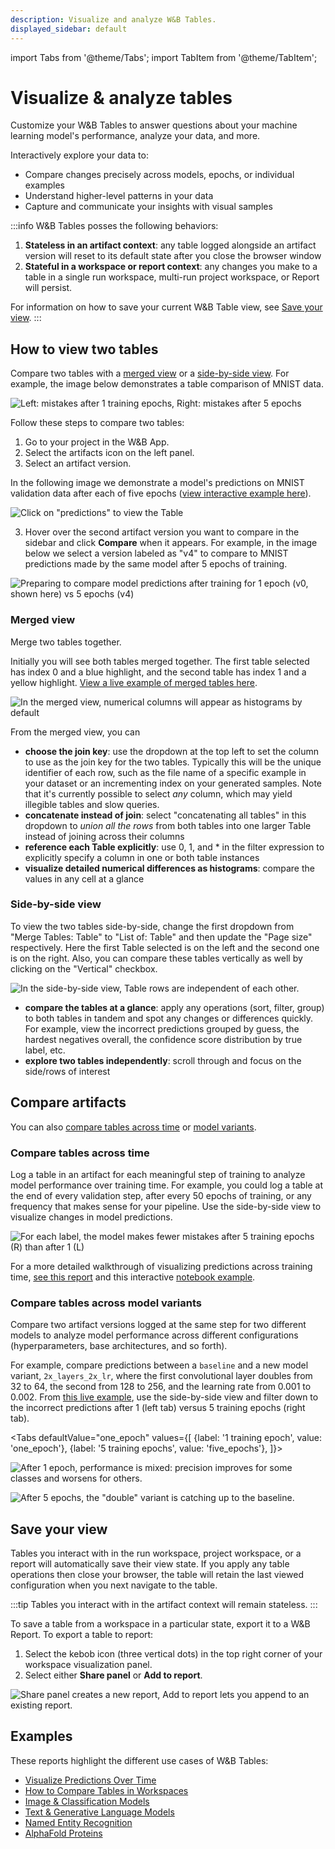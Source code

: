 ```yaml
---
description: Visualize and analyze W&B Tables.
displayed_sidebar: default
---
```

import Tabs from '@theme/Tabs';
import TabItem from '@theme/TabItem';

# Visualize & analyze tables

Customize your W&B Tables to answer questions about your machine learning model's performance, analyze your data, and more. 

Interactively explore your data to:

* Compare changes precisely across models, epochs, or individual examples
* Understand higher-level patterns in your data
* Capture and communicate your insights with visual samples



:::info
W&B Tables posses the following behaviors:
1. **Stateless in an artifact context**: any table logged alongside an artifact version will reset to its default state after you close the browser window
2. **Stateful in a workspace or report context**: any changes you make to a table in a single run workspace, multi-run project workspace, or Report will persist.

For information on how to save your current W&B Table view, see [Save your view](#save-your-view).
:::

## How to view two tables
Compare two tables with a [merged view](#merged-view) or a [side-by-side view](#side-by-side-view). For example, the image below demonstrates a table comparison of MNIST data.

![Left: mistakes after 1 training epochs, Right: mistakes after 5 epochs](/images/data_vis/table_comparison.png)

Follow these steps to compare two tables:

1. Go to your project in the W&B App.
2. Select the artifacts icon on the left panel.
2. Select an artifact version. 

In the following image we demonstrate a model's predictions on MNIST validation data after each of five epochs ([view interactive example here](https://wandb.ai/stacey/mnist-viz/artifacts/predictions/baseline/d888bc05719667811b23/files/predictions.table.json)).

![Click on "predictions" to view the Table](@site/static/images/data_vis/preds_mnist.png)


3. Hover over the second artifact version you want to compare in the sidebar and click **Compare** when it appears. For example, in the image below we select a version labeled as "v4" to compare to MNIST predictions made by the same model after 5 epochs of training. 

![Preparing to compare model predictions after training for 1 epoch (v0, shown here) vs 5 epochs (v4)](@site/static/images/data_vis/preds_2.png)

### Merged view
Merge two tables together. 

<!-- To do, add steps -->
<!-- 1. From the dropdown  -->



Initially you will see both tables merged together. The first table selected has index 0 and a blue highlight, and the second table has index 1 and a yellow highlight. [View a live example of merged tables here](https://wandb.ai/stacey/mnist-viz/artifacts/predictions/baseline/d888bc05719667811b23/files/predictions.table.json#7dd0cd845c0edb469dec).

![In the merged view, numerical columns will appear as histograms by default](@site/static/images/data_vis/merged_view.png)

From the merged view, you can

* **choose the join key**: use the dropdown at the top left to set the column to use as the join key for the two tables. Typically this will be the unique identifier of each row, such as the file name of a specific example in your dataset or an incrementing index on your generated samples. Note that it's currently possible to select _any_ column, which may yield illegible tables and slow queries.
* **concatenate instead of join**: select "concatenating all tables" in this dropdown to _union all the rows_ from both tables into one larger Table instead of joining across their columns
* **reference each Table explicitly**: use 0, 1, and \* in the filter expression to explicitly specify a column in one or both table instances
* **visualize detailed numerical differences as histograms**: compare the values in any cell at a glance

### Side-by-side view

<!-- To do -->

To view the two tables side-by-side, change the first dropdown from "Merge Tables: Table" to "List of: Table" and then update the "Page size" respectively. Here the first Table selected is on the left and the second one is on the right. Also, you can compare these tables vertically as well by clicking on the "Vertical" checkbox.

![In the side-by-side view, Table rows are independent of each other.](/images/data_vis/side_by_side.png)

* **compare the tables at a glance**: apply any operations (sort, filter, group) to both tables in tandem and spot any changes or differences quickly. For example, view the incorrect predictions grouped by guess, the hardest negatives overall, the confidence score distribution by true label, etc.
* **explore two tables independently**: scroll through and focus on the side/rows of interest


## Compare artifacts
You can also [compare tables across time](#compare-across-time) or [model variants](#compare-across-model-variants). 


### Compare tables across time
Log a table in an artifact for each meaningful step of training to analyze model performance over training time. For example, you could log a table at the end of every validation step, after every 50 epochs of training, or any frequency that makes sense for your pipeline. Use the side-by-side view to visualize changes in model predictions.

![For each label, the model makes fewer mistakes after 5 training epochs (R) than after 1 (L)](/images/data_vis/compare_across_time.png)

For a more detailed walkthrough of visualizing predictions across training time, [see this report](https://wandb.ai/stacey/mnist-viz/reports/Visualize-Predictions-over-Time--Vmlldzo1OTQxMTk) and this interactive [notebook example](http://wandb.me/tables-quickstart).

### Compare tables across model variants

Compare two artifact versions logged at the same step for two different models to analyze model performance across different configurations (hyperparameters, base architectures, and so forth).

For example, compare predictions between a `baseline` and a new model variant, `2x_layers_2x_lr`, where the first convolutional layer doubles from 32 to 64, the second from 128 to 256, and the learning rate from 0.001 to 0.002. From [this live example](https://wandb.ai/stacey/mnist-viz/artifacts/predictions/baseline/d888bc05719667811b23/files/predictions.table.json#2bb3b1d40aa777496b5d$2x\_layers\_2x\_lr), use the side-by-side view and filter down to the incorrect predictions after 1 (left tab) versus 5 training epochs (right tab).

<Tabs
  defaultValue="one_epoch"
  values={[
    {label: '1 training epoch', value: 'one_epoch'},
    {label: '5 training epochs', value: 'five_epochs'},
  ]}>
  <TabItem value="one_epoch">

![After 1 epoch, performance is mixed: precision improves for some classes and worsens for others.](/images/data_vis/compare_across_variants.png)
  </TabItem>
  <TabItem value="five_epochs">

![After 5 epochs, the "double" variant is catching up to the baseline.](/images/data_vis/compare_across_variants_after_5_epochs.png)
  </TabItem>
</Tabs>


## Save your view

Tables you interact with in the run workspace, project workspace, or a report will automatically save their view state. If you apply any table operations then close your browser, the table will retain the last viewed configuration when you next navigate to the table. 

:::tip
Tables you interact with in the artifact context will remain stateless.
:::

To save a table from a workspace in a particular state, export it to a W&B Report. To export a table to report:
1. Select the kebob icon (three vertical dots) in the top right corner of your workspace visualization panel.
2. Select either **Share panel** or **Add to report**.

![Share panel creates a new report, Add to report lets you append to an existing report.](/images/data_vis/share_your_view.png)


## Examples

These reports highlight the different use cases of W&B Tables:

* [Visualize Predictions Over Time](https://wandb.ai/stacey/mnist-viz/reports/Visualize-Predictions-over-Time--Vmlldzo1OTQxMTk)
* [How to Compare Tables in Workspaces](https://wandb.ai/stacey/xtable/reports/How-to-Compare-Tables-in-Workspaces--Vmlldzo4MTc0MTA)
* [Image & Classification Models](https://wandb.ai/stacey/mendeleev/reports/Tables-Tutorial-Visualize-Data-for-Image-Classification--VmlldzozNjE3NjA)
* [Text & Generative Language Models](https://wandb.ai/stacey/nlg/reports/Tables-Tutorial-Visualize-Text-Data-Predictions---Vmlldzo1NzcwNzY)
* [Named Entity Recognition](https://wandb.ai/stacey/ner\_spacy/reports/Named-Entity-Recognition--Vmlldzo3MDE3NzQ)
* [AlphaFold Proteins](https://wandb.ai/wandb/examples/reports/AlphaFold-ed-Proteins-in-W-B-Tables--Vmlldzo4ODc0MDc)
